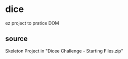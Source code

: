 # dice
ez project to pratice DOM 

## source

Skeleton Project in "Dicee Challenge - Starting Files.zip"
